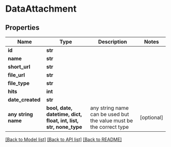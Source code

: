# DataAttachment


## Properties
Name | Type | Description | Notes
------------ | ------------- | ------------- | -------------
**id** | **str** |  | 
**name** | **str** |  | 
**short_url** | **str** |  | 
**file_url** | **str** |  | 
**file_type** | **str** |  | 
**hits** | **int** |  | 
**date_created** | **str** |  | 
**any string name** | **bool, date, datetime, dict, float, int, list, str, none_type** | any string name can be used but the value must be the correct type | [optional]

[[Back to Model list]](../../README.md#models) [[Back to API list]](../../README.md#available-methods) [[Back to README]](../../README.md)


